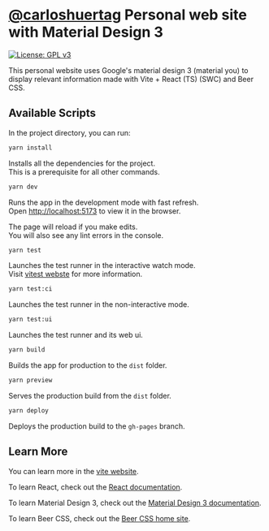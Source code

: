 # [@carloshuertag](https://github.com/carloshuertag) Personal web site with Material Design 3

[![License: GPL v3](https://img.shields.io/badge/License-GPLv3-blue.svg)](https://www.gnu.org/licenses/gpl-3.0)

This personal website uses Google's material design 3 (material you) to display relevant information made with Vite + React (TS) (SWC) and Beer CSS.

## Available Scripts

In the project directory, you can run:

```bash
yarn install
```

Installs all the dependencies for the project.\
This is a prerequisite for all other commands.

```bash
yarn dev
```

Runs the app in the development mode with fast refresh.\
Open [http://localhost:5173](http://localhost:5173) to view it in the browser.

The page will reload if you make edits.\
You will also see any lint errors in the console.

```bash
yarn test
```

Launches the test runner in the interactive watch mode.\
Visit [vitest webste](https://vitest.dev/) for more information.

```bash
yarn test:ci
```

Launches the test runner in the non-interactive mode.

```bash
yarn test:ui
```

Launches the test runner and its web ui.

```bash
yarn build
```

Builds the app for production to the `dist` folder.

```bash
yarn preview
```

Serves the production build from the `dist` folder.

```bash
yarn deploy
```

Deploys the production build to the `gh-pages` branch.

## Learn More

You can learn more in the [vite website](https://vitejs.dev/).

To learn React, check out the [React documentation](https://reactjs.org/).

To learn Material Design 3, check out the [Material Design 3 documentation](https://m3.material.io/).

To learn Beer CSS, check out the [Beer CSS home site](https://beercss.com/).
